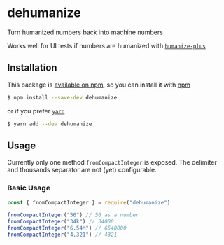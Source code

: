 # dehumanize

Turn humanized numbers back into machine numbers

Works well for UI tests if numbers are humanized with [`humanize-plus`](https://www.npmjs.com/package/humanize-plus)

## Installation

This package is [available on npm](https://www.npmjs.com/package/dehumanize),
so you can install it with [npm](https://npmjs.org)

```sh
$ npm install --save-dev dehumanize
```

or if you prefer [`yarn`](https://yarnpkg.com)

```sh
$ yarn add --dev dehumanize
```

## Usage

Currently only one method `fromCompactInteger` is exposed. The delimiter and thousands separator are not (yet) configurable.

### Basic Usage

```js
const { fromCompactInteger } = require("dehumanize")

fromCompactInteger("56") // 56 as a number
fromCompactInteger("34k") // 34000
fromCompactInteger("6.54M") // 6540000
fromCompactInteger("4,321") // 4321
```
